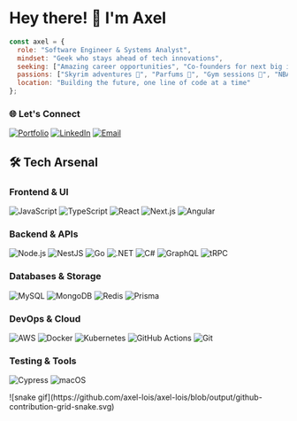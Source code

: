 # Hey there! 👋 I'm Axel

```javascript
const axel = {
  role: "Software Engineer & Systems Analyst",
  mindset: "Geek who stays ahead of tech innovations",
  seeking: ["Amazing career opportunities", "Co-founders for next big idea"],
  passions: ["Skyrim adventures 🐉", "Parfums 🌿", "Gym sessions 💪", "NBA games 🏀"],
  location: "Building the future, one line of code at a time"
};
```

<div align="left">
  
  ### 🌐 Let's Connect
  
  [![Portfolio](https://img.shields.io/badge/Portfolio-8B5CF6?style=for-the-badge&logo=vercel&logoColor=white)](https://axel-lois-dev.com/)
  [![LinkedIn](https://img.shields.io/badge/LinkedIn-8B5CF6?style=for-the-badge&logo=linkedin&logoColor=white)](https://www.linkedin.com/in/axel-lois-dev/)
  [![Email](https://img.shields.io/badge/Email-8B5CF6?style=for-the-badge&logo=protonmail&logoColor=white)](mailto:axel9034@proton.me)

</div>

## 🛠️ Tech Arsenal

<div align="left">

### Frontend & UI
![JavaScript](https://img.shields.io/badge/JavaScript-F7DF1E?style=for-the-badge&logo=javascript&logoColor=black)
![TypeScript](https://img.shields.io/badge/TypeScript-3178C6?style=for-the-badge&logo=typescript&logoColor=white)
![React](https://img.shields.io/badge/React-61DAFB?style=for-the-badge&logo=react&logoColor=black)
![Next.js](https://img.shields.io/badge/Next.js-000000?style=for-the-badge&logo=next.js&logoColor=white)
![Angular](https://img.shields.io/badge/Angular-DD0031?style=for-the-badge&logo=angular&logoColor=white)

### Backend & APIs
![Node.js](https://img.shields.io/badge/Node.js-339933?style=for-the-badge&logo=node.js&logoColor=white)
![NestJS](https://img.shields.io/badge/NestJS-E0234E?style=for-the-badge&logo=nestjs&logoColor=white)
![Go](https://img.shields.io/badge/Go-00ADD8?style=for-the-badge&logo=go&logoColor=white)
![.NET](https://img.shields.io/badge/.NET-512BD4?style=for-the-badge&logo=dotnet&logoColor=white)
![C#](https://img.shields.io/badge/C%23-239120?style=for-the-badge&logo=c-sharp&logoColor=white)
![GraphQL](https://img.shields.io/badge/GraphQL-E10098?style=for-the-badge&logo=graphql&logoColor=white)
![tRPC](https://img.shields.io/badge/tRPC-398CCB?style=for-the-badge&logo=trpc&logoColor=white)

### Databases & Storage
![MySQL](https://img.shields.io/badge/MySQL-4479A1?style=for-the-badge&logo=mysql&logoColor=white)
![MongoDB](https://img.shields.io/badge/MongoDB-47A248?style=for-the-badge&logo=mongodb&logoColor=white)
![Redis](https://img.shields.io/badge/Redis-DC382D?style=for-the-badge&logo=redis&logoColor=white)
![Prisma](https://img.shields.io/badge/Prisma-2D3748?style=for-the-badge&logo=prisma&logoColor=white)

### DevOps & Cloud
![AWS](https://img.shields.io/badge/AWS-232F3E?style=for-the-badge&logo=amazon-aws&logoColor=white)
![Docker](https://img.shields.io/badge/Docker-2496ED?style=for-the-badge&logo=docker&logoColor=white)
![Kubernetes](https://img.shields.io/badge/Kubernetes-326CE5?style=for-the-badge&logo=kubernetes&logoColor=white)
![GitHub Actions](https://img.shields.io/badge/GitHub_Actions-2088FF?style=for-the-badge&logo=github-actions&logoColor=white)
![Git](https://img.shields.io/badge/Git-F05032?style=for-the-badge&logo=git&logoColor=white)

### Testing & Tools
![Cypress](https://img.shields.io/badge/Cypress-17202C?style=for-the-badge&logo=cypress&logoColor=white)
![macOS](https://img.shields.io/badge/macOS-000000?style=for-the-badge&logo=apple&logoColor=white)

</div>

<div align="left">
![snake gif](https://github.com/axel-lois/axel-lois/blob/output/github-contribution-grid-snake.svg)
</div>
